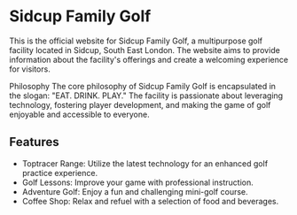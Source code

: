 # Sidcup Family Golf
This is the official website for Sidcup Family Golf, a multipurpose golf facility located in Sidcup, South East London. The website aims to provide information about the facility's offerings and create a welcoming experience for visitors.



Philosophy
The core philosophy of Sidcup Family Golf is encapsulated in the slogan: "EAT. DRINK. PLAY." The facility is passionate about leveraging technology, fostering player development, and making the game of golf enjoyable and accessible to everyone.
## Features

- Toptracer Range: Utilize the latest technology for an enhanced golf practice experience.
- Golf Lessons: Improve your game with professional instruction.
- Adventure Golf: Enjoy a fun and challenging mini-golf course.
- Coffee Shop: Relax and refuel with a selection of food and beverages.
